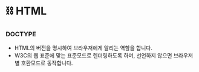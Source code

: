 # ⛓ HTML

### DOCTYPE

- HTML의 버전을 명시하여 브라우저에게 알리는 역할을 합니다.
- W3C의 웹 표준에 맞는 표준모드로 렌더링하도록 하며, 선언하지 않으면 브라우저별 호환모드로 동작합니다.
